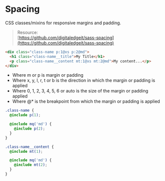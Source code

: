 # Spacing

CSS classes/mixins for responsive margins and padding.

> Resource: <br>
> [https://github.com/digitaledgeit/sass-spacing](https://github.com/digitaledgeit/sass-spacing)

```html
<div class="class-name p:1@xs p:2@md">
  <h1 class="class-name__title">My Title</h1>
  <p class="class-name__content mt:1@xs mt:2@md">My content...</p>
</div>
```

- Where m or p is margin or padding
- Where x, y, l, r, t or b is the direction in which the margin or padding is
  applied
- Where 0, 1, 2, 3, 4, 5, 6 or auto is the size of the margin or padding applied
- Where @\* is the breakpoint from which the margin or padding is applied

```scss
.class-name {
  @include p(1);

  @include mq('md') {
    @include p(2);
  }
}

.class-name__content {
  @include mt(1);

  @include mq('md') {
    @include mt(2);
  }
}
```
